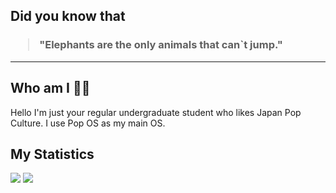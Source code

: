 ## Did you know that

<h3>
  <blockquote>
<!--START_SECTION:debris-->                                                               
"Elephants are the only animals that can`t jump."
<!--END_SECTION:debris-->
  </blockquote>
</h3>

-----

## Who am I 👨‍🎓

Hello I'm just your regular undergraduate student who likes Japan Pop Culture. I use Pop OS as my main OS.

## My Statistics

<img src="https://github-readme-stats.vercel.app/api?show_icons=true&hide=issues&username=ekickx"> <img src="https://github-readme-stats.vercel.app/api/top-langs/?layout=compact&username=ekickx">
